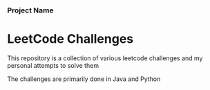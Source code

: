 ### Project Name
# LeetCode Challenges

This repository is a collection of various leetcode challenges and my personal attempts to solve them

The challenges are primarily done in Java and Python